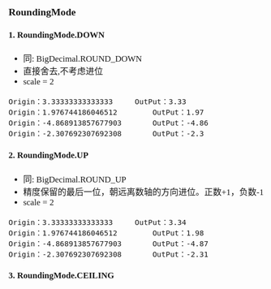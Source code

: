 <span  style="font-family: Simsun,serif; font-size: 17px; ">

### RoundingMode

#### 1. RoundingMode.DOWN

- 同: BigDecimal.ROUND_DOWN
- 直接舍去,不考虑进位
- scale = 2
~~~
Origin：3.33333333333333		OutPut：3.33
Origin：1.976744186046512		OutPut：1.97
Origin：-4.868913857677903		OutPut：-4.86
Origin：-2.307692307692308		OutPut：-2.3
~~~

#### 2. RoundingMode.UP

- 同: BigDecimal.ROUND_UP
- 精度保留的最后一位，朝远离数轴的方向进位。正数+1，负数-1
- scale = 2
~~~
Origin：3.33333333333333		OutPut：3.34
Origin：1.976744186046512		OutPut：1.98
Origin：-4.868913857677903		OutPut：-4.87
Origin：-2.307692307692308		OutPut：-2.31
~~~

#### 3. RoundingMode.CEILING

</span>